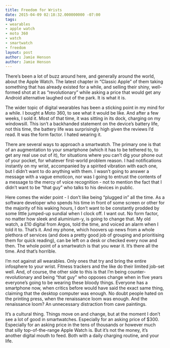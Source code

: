 ```yaml
---
title: Freedom for Wrists
date: 2015-04-09 02:18:32.000000000 -07:00
tags:
- wearables
- apple watch
- moto 360
- watch
- smartwatch
- freedom
layout: post
author: Jamie Henson
author: Jamie Henson
---
```


There’s been a lot of buzz around here, and generally around the world, about the Apple Watch. The latest chapter in “Classic Apple” of them taking something that has already existed for a while, and selling their shiny, well-formed shot at it as “revolutionary” while asking a price that would get any Android alternative laughed out of the park. It is what it is.

<!-- more -->

The wider topic of digital wearables has been a sticking point in my mind for a while. I bought a Moto 360, to see what it would be like. And after a few weeks, I sold it. Most of that time, it was sitting in its dock, charging on my windowsill. This isn’t a backhanded statement on the device’s battery life, not this time, the battery life was surprisingly high given the reviews I’d read. It was the form factor. I hated wearing it.

There are several ways to approach a smartwatch. The primary one is that of an augmentation to your smartphone (which it has to be tethered to, to get any real use out of it), for situations where you can’t dig your phone out of your pocket, for whatever first-world problem reason. I had notifications instantly on my wrist, accompanied by a spirited vibration with each one, but I didn’t want to do anything with them. I wasn’t going to answer a message with a vague emoticon, nor was I going to entrust the contents of a message to the mercy of voice recognition - not to mention the fact that I didn’t want to be “that guy” who talks to his devices in public.

Here comes the wider point - I don’t like being “plugged in” all the time. As a software developer who spends his time in front of some screen or other for the majority of his waking hours, I don’t want to be constantly prodded by some little jumped-up sundial when I clock off. I want out. No form factor, no matter how sleek and aluminium-y, is going to change that. My old watch, a £10 digital from Argos, told the time, and voiced an alarm when I told it to. That’s it. And my phone, which hoovers up news from a whole plethora of services (and does a pretty good job of grouping and prioritising them for quick reading), can be left on a desk or checked every now and then. The whole point of a smartwatch is that you wear it. It’s there all the time. And that’s horrible.

I’m not against all wearables. Only ones that try and bring the entire infosphere to your wrist. Fitness trackers and the like do their limited job-set well. And, of course, the other side to this is that I’m being counter-revolutionary and being “that guy” who opposes change when in five years everyone’s going to be wearing these bloody things. Everyone has a smartphone now, when critics before would have said the exact same thing, claiming that the desktop computer was enough. No doubt people hated on the printing press, when the renaissance loom was enough. And the renaissance loom? An unnecessary distraction from cave paintings.

It’s a cultural thing. Things move on and change, but at the moment I don’t see a lot of good in smartwatches. Especially for an asking price of $300. Especially for an asking price in the tens of thousands or however much that silly top-of-the-range Apple Watch is. But it’s not the money, it’s another digital mouth to feed. Both with a daily charging routine, and your life.
